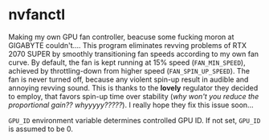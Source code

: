 # nvfanctl

Making my own GPU fan controller, beacuse some fucking moron at GIGABYTE couldn't.... This program eliminates revving problems of RTX 2070 SUPER by smoothly transitioning fan speeds according to my own fan curve. By default, the fan is kept running at 15% speed (`FAN_MIN_SPEED`), achieved by throttling-down from higher speed (`FAN_SPIN_UP_SPEED`). The fan is never turned off, because any violent spin-up result in audible and annoying revving sound. This is thanks to the **lovely** regulator they decided to employ, that favors spin-up time over stability (_why won't you reduce the proportional gain?? whyyyyy?????_). I really hope they fix this issue soon...

`GPU_ID` environment variable determines controlled GPU ID. If not set, `GPU_ID` is assumed to be 0.
